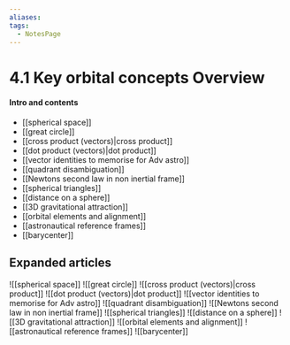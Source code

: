 ```yaml
---
aliases: 
tags:
  - NotesPage
---
```


# 4.1 Key orbital concepts Overview

#### Intro and contents

- [[spherical space]]
- [[great circle]]
- [[cross product (vectors)|cross product]]
- [[dot product (vectors)|dot product]]
- [[vector identities to memorise for Adv astro]]
- [[quadrant disambiguation]]
- [[Newtons second law in non inertial frame]]
- [[spherical triangles]]
- [[distance on a sphere]]
- [[3D gravitational attraction]]
- [[orbital elements and alignment]]
- [[astronautical reference frames]]
- [[barycenter]]

## Expanded articles
![[spherical space]]
![[great circle]]
![[cross product (vectors)|cross product]]
![[dot product (vectors)|dot product]]
![[vector identities to memorise for Adv astro]]
![[quadrant disambiguation]]
![[Newtons second law in non inertial frame]]
![[spherical triangles]]
![[distance on a sphere]]
![[3D gravitational attraction]]
![[orbital elements and alignment]]
![[astronautical reference frames]]
![[barycenter]]
